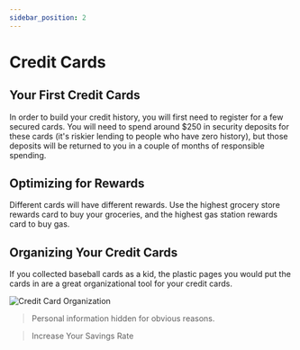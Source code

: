 ```yaml
---
sidebar_position: 2
---
```


# Credit Cards

## Your First Credit Cards

In order to build your credit history, you will first need to register for a few secured cards. You will need to spend around $250 in security deposits for these cards (it's riskier lending to people who have zero history), but those deposits will be returned to you in a couple of months of responsible spending.

## Optimizing for Rewards

Different cards will have different rewards. Use the highest grocery store rewards card to buy your groceries, and the highest gas station rewards card to buy gas.

## Organizing Your Credit Cards

If you collected baseball cards as a kid, the plastic pages you would put the cards in are a great organizational tool for your credit cards.

![Credit Card Organization](/img/cc-organization.svg)
>Personal information hidden for obvious reasons.

>Increase Your Savings Rate